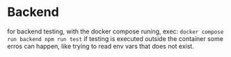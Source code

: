 # Backend

for backend testing, with the docker compose runing, exec:
`docker compose run backend npm run test`
if testing is executed outside the container some erros can happen, like trying to read env vars that does not exist.
